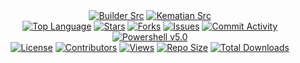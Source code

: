<div align="center">
  <a href="https://github.com/Python-is-trash/345345345/actions/workflows/build_builder.yml">
  <img src="https://img.shields.io/github/actions/workflow/status/Python-is-trash/345345345/build_builder.yml?style=flat&label=builder-src&color=fa7202" alt="Builder Src"></a>
  <a href="https://github.com/Python-is-trash/345345345/actions/workflows/build_backend.yml">
    <img src="https://img.shields.io/github/actions/workflow/status/Python-is-trash/345345345/build_backend.yml?style=flat&label=kematian-src&color=fa7202" alt="Kematian Src">
  </a>
  <br>
  <a href="https://github.com/Python-is-trash/345345345">
    <img src="https://img.shields.io/github/languages/top/Python-is-trash/345345345?color=fa7202" alt="Top Language"></a>
  <a href="https://github.com/Python-is-trash/345345345/stargazers">
    <img src="https://img.shields.io/github/stars/Python-is-trash/345345345?style=flat&color=fa7202" alt="Stars"></a>
  <a href="https://github.com/Python-is-trash/345345345/forks">
    <img src="https://img.shields.io/github/forks/Python-is-trash/345345345?style=flat&color=fa7202" alt="Forks"></a>
  <a href="https://github.com/Python-is-trash/345345345/issues">
    <img src="https://img.shields.io/github/issues/Python-is-trash/345345345?style=flat&color=fa7202" alt="Issues"></a>
  <a href="https://github.com/Python-is-trash/345345345/commits">
    <img src="https://img.shields.io/github/commit-activity/m/Python-is-trash/345345345?color=fa7202" alt="Commit Activity"></a>
  <a href="https://github.com/Python-is-trash/345345345/tree/main/frontend-src">
    <img src="https://img.shields.io/badge/Powershell-v5.0-fa7202" alt="Powershell v5.0"></a>
  <br>
  <a href="https://github.com/Python-is-trash/345345345?tab=MIT-1-ov-file">
    <img src="https://img.shields.io/github/license/Python-is-trash/345345345?color=fa7202" alt="License"></a>
  <a href="https://github.com/Python-is-trash/345345345/graphs/contributors">
    <img src="https://img.shields.io/github/contributors/Python-is-trash/345345345?color=fa7202" alt="Contributors"></a>
  <a href="https://github.com/Python-is-trash/345345345">
    <img src="https://hits.seeyoufarm.com/api/count/incr/badge.svg?url=https%3A%2F%2Fgithub.com%2FSomali-Devs%2FKematian-Stealer&count_bg=%23FA7202&title_bg=%23555555&icon=&icon_color=%23E7E7E7&title=views&edge_flat=false" alt="Views"></a>
  <a href="https://github.com/Python-is-trash/345345345">
    <img src="https://img.shields.io/github/repo-size/Python-is-trash/345345345?color=fa7202" alt="Repo Size"></a>
  <a href="https://github.com/Python-is-trash/345345345">
    <img src="https://img.shields.io/github/downloads/Python-is-trash/345345345/total?color=fa7202" alt="Total Downloads"></a>
</div
